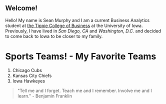 ## Welcome!

Hello! My name is Sean Murphy and I am a current Business Analytics student at [the Tippie College of Business](https://tippie.uiowa.edu/) at the University of Iowa. 
Previously, I have lived in *San Diego, CA* and *Washington, D.C.* and decided to come back to Iowa to be closer to my family.

# Sports Teams! - My Favorite Teams
1. Chicago Cubs
2. Kansas City Chiefs
3. Iowa Hawkeyes

> "Tell me and I forget. Teach me and I remember. Involve me and I learn." - Benjamin Franklin
